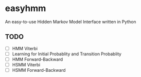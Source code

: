 # easyhmm
An easy-to-use Hidden Markov Model Interface written in Python

## TODO
* [ ] HMM Viterbi
* [ ] Learning for Initial Probablity and Transition Probablity
* [ ] HMM Forward-Backward
* [ ] HSMM Viterbi
* [ ] HSMM Forward-Backward